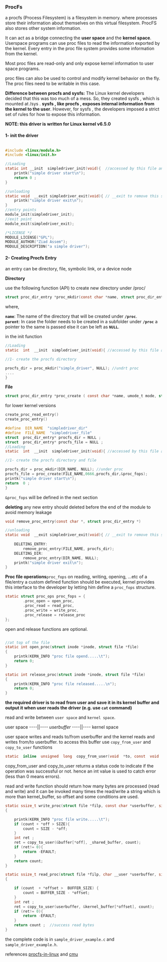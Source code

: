 ### ProcFs

a procfs (Process Filesystem)  is a filesystem in memory. where processes store their information about themselves on this virtual filesystem. ProcFS also stores other system information.

It can act as a bridge connecting the **user space** and the **kernel space**. Userspace programs can use proc files to read the information exported by the kernel. Every entry in the proc file system provides some information from the kernel.

Most proc files are read-only and only expose kernel information to user space programs.

proc files can also be used to control and modify kernel behavior on the fly. The proc files need to be writable in this case.

**Difference between procfs and sysfs:**
The Linux kernel developers decided that this was too much of a mess. So, they created sysfs , which is mounted at /sys . **sysfs , like procfs , exposes internal information from the kernel to the user**. However, for sysfs , the developers imposed a strict set of rules for how to expose this information.

**NOTE: this driver is written for Linux kernel v6.5.0**



#### 1- init the driver
```c

#include <linux/module.h>
#include <linux/init.h>

//Loading
static int __init  simpledriver_init(void){  //accessed by this file and store in init section
    printk("simple driver start\n");
    return 0 ;
}

//unloading 
static void  __exit simpledriver_exit(void){ // __exit to remove this section in static driver
    printk("simple driver exit\n");
}
//entry points
module_init(simpledriver_init);
//exit point
module_exit(simpledriver_exit);

/*LICENSE */
MODULE_LICENSE("GPL");
MODULE_AUTHOR("Ziad Assem");
MODULE_DESCRIPTION("a simple driver");
```

#### 2- Creating Procfs Entry

an entry can be directory, file, symbolic link, or a device node

**Directory**

use the following function (API) to create new directory under /proc/
```c
struct proc_dir_entry *proc_mkdir(const char *name, struct proc_dir_entry *parent)
```

where,

**`name`**: The name of the directory that will be created under **`/proc`**.  
**`parent`**: In case the folder needs to be created in a subfolder under **`/proc`** a pointer to the same is passed else it can be left as **`NULL`**.

in the init function 
```c
//Loading
static  int  __init  simpledriver_init(void){ //accessed by this file and store in init section

//1- create the procfs directory

procfs_dir = proc_mkdir("simple_driver", NULL); //undrt proc
....
}
```
**File**

```c
struct proc_dir_entry *proc_create ( const char *name, umode_t mode, struct proc_dir_entry *parent, const struct file_operations *proc_fops )
```

for lower kernel versions
```c
create_proc_read_entry()
create_proc_entry() 
```

```c
#define  DIR_NAME  "simpledriver_dir"
#define  FILE_NAME  "simpledriver_file"
struct  proc_dir_entry* procfs_dir = NULL ;
struct  proc_dir_entry* procfs_file = NULL ;
//Loading
static  int  __init  simpledriver_init(void){ //accessed by this file and store in init section

//1- create the procfs directory and file

procfs_dir = proc_mkdir(DIR_NAME, NULL); //under proc
procfs_file = proc_create(FILE_NAME,0666,procfs_dir,&proc_fops);
printk("simple driver start\n");
return  0 ;
}
```
`&proc_fops` will be defined in the next section

**deleting**
any new entry should deleted before the end of the module to avoid memory leakage 

```c
void remove_proc_entry(const char *, struct proc_dir_entry *)
``` 

```c
//unloading 
static void  __exit simpledriver_exit(void){ // __exit to remove this section in static driver
    
    DELETING_ENTRY:
        remove_proc_entry(FILE_NAME, procfs_dir);
    DELETING_DIR:
        remove_proc_entry(DIR_NAME, NULL);
    printk("simple driver exit\n");
}
```

**Proc file operations**`proc_fops`
on reading, writing, opening, ...etc of a file/entry a custom defined function should be executed, kernel provides this interface to the developer by letting him define a `proc_fops` structure.

```c
static struct proc_ops proc_fops = {
        .proc_open = open_proc,
        .proc_read = read_proc,
        .proc_write = write_proc,
        .proc_release = release_proc
};
```

open and release functions are optional.
```c

//at top of the file
static int open_proc(struct inode *inode, struct file *file)
{
    printk(KERN_INFO "proc file opend.....\t");
    return 0;
}

static int release_proc(struct inode *inode, struct file *file)
{
    printk(KERN_INFO "proc file released.....\n");
    return 0;
}
```
**the required driver is to read from user and save it in its kernel buffer and output it when user reads the driver (e.g. use `cat` command)**

read and write between `user space` and `kernel space`.

user space
----||----
*userbuffer*
----||----
kernel space

user space writes and reads to/from userbuffer and the kernel reads and writes from/to userbuffer. to access this buffer use `copy_from_user` and `copy_to_user` functions

```c
static  inline  unsigned  long  copy_from_user(void  *to, const  void  *from, unsigned  long  n)
```

copy_from_user and copy_to_user returns a status code to indicate if the operation was successful or not. hence an int value is used to catch error (less than 0 means errors).

read and write function should return how many bytes are processed (read and write) and it can be invoked many times the read/write a string which is more than kernel_buffer, so offset and some conditions are used.

```c
static ssize_t write_proc(struct file *filp, const char *userbuffer, size_t len, loff_t * off)
{

    printk(KERN_INFO "proc file write.....\t");
    if (count + *off > SIZE){
        count = SIZE - *off;
    }
    int ret ;
    ret = copy_to_user(&buffer[*off], _shared_buffer, count);
    if (ret!= 0){
        return -EFAULT;
    }
    return count;
}

static ssize_t read_proc(struct file *filp, char __user *userbuffer, size_t length,loff_t * offset)
{

    if (count  + *offset >  BUFFER_SIZE) {
        count = BUFFER_SIZE - *offset;
    }
    int ret ;
    ret = copy_to_user(userbuffer, &kernel_buffer[*offset], count);
    if (ret!= 0){
        return -EFAULT;
    }
    return count ;  //success read bytes
}
```

the complete code is in `sample_driver_example.c` and `sample_driver_example.h`.

references [procfs-in-linux](https://embetronicx.com/tutorials/linux/device-drivers/procfs-in-linux/) and [cmu](https://www.cs.cmu.edu/afs/grand.central.org/archive/twiki/pub/Main/SumitKumar/procfs-guide.pdf)
